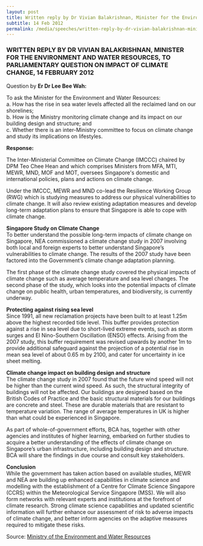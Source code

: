 ```yaml
---
layout: post
title: Written reply by Dr Vivian Balakrishnan, Minister for the Environment and Water Resources, to parliamentary question on impact of climate change, 14 February 2012
subtitle: 14 Feb 2012
permalink: /media/speeches/written-reply-by-dr-vivian-balakrishnan-minister-for-the-environment-and-water-resources-to-parliamentary-question-on-impact-of-climate-change-14-february-2012
---
```


### WRITTEN REPLY BY DR VIVIAN BALAKRISHNAN, MINISTER FOR THE ENVIRONMENT AND WATER RESOURCES, TO PARLIAMENTARY QUESTION ON IMPACT OF CLIMATE CHANGE, 14 FEBRUARY 2012

Question by **Er Dr Lee Bee Wah:**

To ask the Minister for the Environment and Water Resources:  
a. How has the rise in sea water levels affected all the reclaimed land on our shorelines;  
b. How is the Ministry monitoring climate change and its impact on our building design and structure; and  
c. Whether there is an inter-Ministry committee to focus on climate change and study its implications on lifestyles.

**Response:**

The Inter-Ministerial Committee on Climate Change (IMCCC) chaired by DPM Teo Chee Hean and which comprises Ministers from MFA, MTI, MEWR, MND, MOF and MOT, oversees Singapore's domestic and international policies, plans and actions on climate change.

Under the IMCCC, MEWR and MND co-lead the Resilience Working Group (RWG) which is studying measures to address our physical vulnerabilities to climate change. It will also review existing adaptation measures and develop long-term adaptation plans to ensure that Singapore is able to cope with climate change.

**Singapore Study on Climate Change**  
To better understand the possible long-term impacts of climate change on Singapore, NEA commissioned a climate change study in 2007 involving both local and foreign experts to better understand Singapore’s vulnerabilities to climate change. The results of the 2007 study have been factored into the Government’s climate change adaptation planning.

The first phase of the climate change study covered the physical impacts of climate change such as average temperature and sea level changes. The second phase of the study, which looks into the potential impacts of climate change on public health, urban temperatures, and biodiversity, is currently underway.

**Protecting against rising sea level**  
Since 1991, all new reclamation projects have been built to at least 1.25m above the highest recorded tide level. This buffer provides protection against a rise in sea level due to short-lived extreme events, such as storm surges and El Nino-Southern Oscillation (ENSO) effects. Arising from the 2007 study, this buffer requirement was revised upwards by another 1m to provide additional safeguard against the projection of a potential rise in mean sea level of about 0.65 m by 2100, and cater for uncertainty in ice sheet melting.

**Climate change impact on building design and structure**  
The climate change study in 2007 found that the future wind speed will not be higher than the current wind speed. As such, the structural integrity of buildings will not be affected. Our buildings are designed based on the British Codes of Practice and the basic structural materials for our buildings are concrete and steel. These are durable materials that are resistant to temperature variation. The range of average temperatures in UK is higher than what could be experienced in Singapore.

As part of whole-of-government efforts, BCA has, together with other agencies and institutes of higher learning, embarked on further studies to acquire a better understanding of the effects of climate change on Singapore’s urban infrastructure, including building design and structure. BCA will share the findings in due course and consult key stakeholders.

**Conclusion**  
While the government has taken action based on available studies, MEWR and NEA are building up enhanced capabilities in climate science and modelling with the establishment of a Centre for Climate Science Singapore (CCRS) within the Meteorological Service Singapore (MSS). We will also form networks with relevant experts and institutions at the forefront of climate research. Strong climate science capabilities and updated scientific information will further enhance our assessment of risk to adverse impacts of climate change, and better inform agencies on the adaptive measures required to mitigate these risks.



Source: [<a href="https://www.mewr.gov.sg/" target="_blank">Ministry of the Environment and Water Resources</a>](https://www.mewr.gov.sg/)